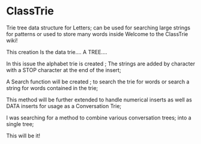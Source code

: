 # ClassTrie
Trie tree data structure for Letters; can be used for searching large strings for patterns or used to store many words inside 
Welcome to the ClassTrie wiki!


This creation Is the data trie.... A TREE....

In this issue the alphabet trie is created ; The strings are added by character with a STOP character at the end of the insert;

A Search function will be created ; to search the trie for words or search a string for words contained in the trie;

This method will be further extended to handle numerical inserts as well as DATA inserts for usage as a Conversation Trie;

I was searching for a method to combine various conversation trees; into a single tree; 

This will be it!
